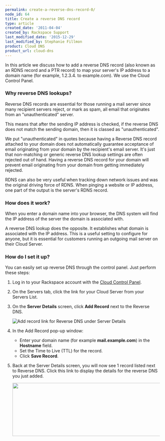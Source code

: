 ```yaml
---
permalink: create-a-reverse-dns-record-0/
node_id: 64
title: Create a reverse DNS record
type: article
created_date: '2011-04-04'
created_by: Rackspace Support
last_modified_date: '2015-12-29'
last_modified_by: Stephanie Fillmon
product: Cloud DNS
product_url: cloud-dns
---
```


In this article we discuss how to add a reverse DNS record (also known
as an RDNS record and a PTR record) to map your server's IP address to a
domain name (for example, 1.2.3.4. to example.com). We use the Cloud
Control Panel.

### Why reverse DNS lookups?

Reverse DNS records are essential for those running a mail server since
many recipient servers reject, or mark as spam, all email that
originates from an "unauthenticated" server.

This means that after the sending IP address is checked, if the reverse
DNS does not match the sending domain, then it is classed as
"unauthenticated".

We put "unauthenticated" in quotes because having a Reverse DNS record
attached to your domain does not automatically guarantee acceptance of
email originating from your domain by the recipient's email server. It's
just that non-matching or generic reverse DNS lookup settings are often
rejected out of hand. Having a reverse DNS record for your domain will
prevent email originating from your domain from getting immediately
rejected.

RDNS can also be very useful when tracking down network issues and was
the original driving force of RDNS. When pinging a website or IP
address, one part of the output is the server's RDNS record.

### How does it work?

When you enter a domain name into your browser, the DNS system will find
the IP address of the server the domain is associated with.

A reverse DNS lookup does the opposite. It establishes what domain is
associated with the IP address. This is a useful setting to configure
for anyone, but it is essential for customers running an outgoing mail
server on their Cloud Server.

### How do I set it up?

You can easily set up reverse DNS through the control panel. Just
perform these steps:

1.  Log in to your Rackspace account with the [Cloud Control Panel](http://mycloud.rackspace.com).
2.  On the Servers tab, click the link for your Cloud Server from your
    Servers List.
3.  On the **Server Details** screen, click **Add Record** next to the
    Reverse DNS.

    <img src="https://8026b2e3760e2433679c-fffceaebb8c6ee053c935e8915a3fbe7.ssl.cf2.rackcdn.com/field/image/reverse%20DNS_add.png" alt="Add record link for Reverse DNS under Server Details" />

4.  In the Add Record pop-up window:
    -   Enter your domain name (for example **mail.example.com**) in the
        **Hostname** field.
    -   Set the Time to Live (TTL) for the record.
    -   Click **Save Record**.

5.  Back at the Server Details screen, you will now see 1 record listed
    next to Reverse DNS. Click this link to display the details for the
    reverse DNS you just added.

    <img src="https://8026b2e3760e2433679c-fffceaebb8c6ee053c935e8915a3fbe7.ssl.cf2.rackcdn.com/field/image/Article64-3.jpeg" width="713" height="173" />
